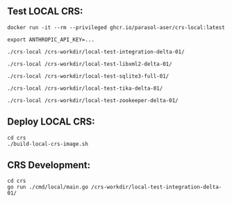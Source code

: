 ## Test LOCAL CRS:

```
docker run -it --rm --privileged ghcr.io/parasol-aser/crs-local:latest
```
```
export ANTHROPIC_API_KEY=...
```
```
./crs-local /crs-workdir/local-test-integration-delta-01/
```
```
./crs-local /crs-workdir/local-test-libxml2-delta-01/
```
```
./crs-local /crs-workdir/local-test-sqlite3-full-01/
```
```
./crs-local /crs-workdir/local-test-tika-delta-01/
```
```
./crs-local /crs-workdir/local-test-zookeeper-delta-01/
```

## Deploy LOCAL CRS:
```
cd crs
./build-local-crs-image.sh
```

## CRS Development:
```
cd crs
go run ./cmd/local/main.go /crs-workdir/local-test-integration-delta-01/
```